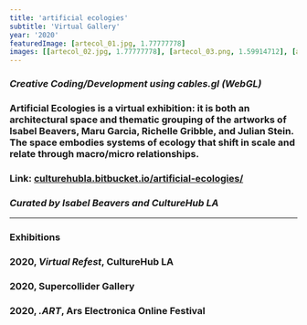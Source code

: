 ```yaml
---
title: 'artificial ecologies'
subtitle: 'Virtual Gallery'
year: '2020'
featuredImage: [artecol_01.jpg, 1.77777778]
images: [[artecol_02.jpg, 1.77777778], [artecol_03.png, 1.59914712], [artecol_04.png, 1.59914712]]
---
```


### _Creative Coding/Development using cables.gl (WebGL)_

### Artificial Ecologies is a virtual exhibition: it is both an architectural space and thematic grouping of the artworks of Isabel Beavers, Maru Garcia, Richelle Gribble, and Julian Stein. The space embodies systems of ecology that shift in scale and relate through macro/micro relationships.

### Link: [culturehubla.bitbucket.io/artificial-ecologies/](https://culturehubla.bitbucket.io/artificial-ecologies/)

### _Curated by Isabel Beavers and CultureHub LA_

---

### **Exhibitions**

### 2020, _Virtual Refest_, CultureHub LA

### 2020, Supercollider Gallery

### 2020, _.ART_, Ars Electronica Online Festival
